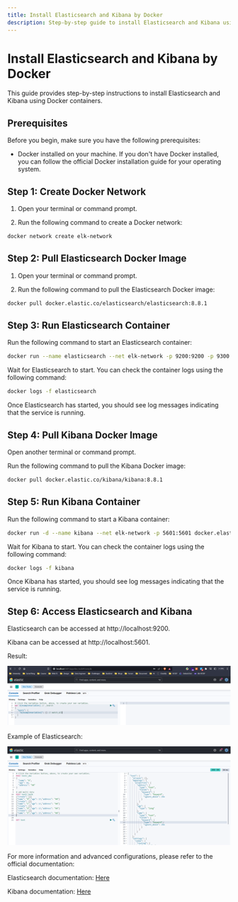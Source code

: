 ```yaml
---
title: Install Elasticsearch and Kibana by Docker
description: Step-by-step guide to install Elasticsearch and Kibana using Docker containers.
---
```


# Install Elasticsearch and Kibana by Docker

This guide provides step-by-step instructions to install Elasticsearch and Kibana using Docker containers.

## Prerequisites

Before you begin, make sure you have the following prerequisites:

-   Docker installed on your machine. If you don't have Docker installed, you can follow the official Docker installation guide for your operating system.

## Step 1: Create Docker Network

1. Open your terminal or command prompt.

2. Run the following command to create a Docker network:

```bash
docker network create elk-network
```

## Step 2: Pull Elasticsearch Docker Image

1. Open your terminal or command prompt.

2. Run the following command to pull the Elasticsearch Docker image:

```bash
docker pull docker.elastic.co/elasticsearch/elasticsearch:8.8.1
```

## Step 3: Run Elasticsearch Container

Run the following command to start an Elasticsearch container:

```bash
docker run --name elasticsearch --net elk-network -p 9200:9200 -p 9300:9300 -e "discovery.type=single-node" -it docker.elastic.co/elasticsearch/elasticsearch:8.8.1
```

Wait for Elasticsearch to start. You can check the container logs using the following command:

```bash
docker logs -f elasticsearch
```

Once Elasticsearch has started, you should see log messages indicating that the service is running.

## Step 4: Pull Kibana Docker Image

Open another terminal or command prompt.

Run the following command to pull the Kibana Docker image:

```bash
docker pull docker.elastic.co/kibana/kibana:8.8.1
```

## Step 5: Run Kibana Container

Run the following command to start a Kibana container:

```bash
docker run -d --name kibana --net elk-network -p 5601:5601 docker.elastic.co/kibana/kibana:8.8.1
```

Wait for Kibana to start. You can check the container logs using the following command:

```bash
docker logs -f kibana
```

Once Kibana has started, you should see log messages indicating that the service is running.

## Step 6: Access Elasticsearch and Kibana

Elasticsearch can be accessed at http://localhost:9200.

Kibana can be accessed at http://localhost:5601.

Result:

![Elasticsearch and Kibana](./images/kibana.png)

Example of Elasticsearch:

![Elasticsearch Example](./images/example.png)

For more information and advanced configurations, please refer to the official documentation:

Elasticsearch documentation: [Here](https://www.elastic.co/guide/en/elasticsearch/reference/current/index.html)

Kibana documentation: [Here](https://www.elastic.co/guide/en/kibana/current/index.html)

